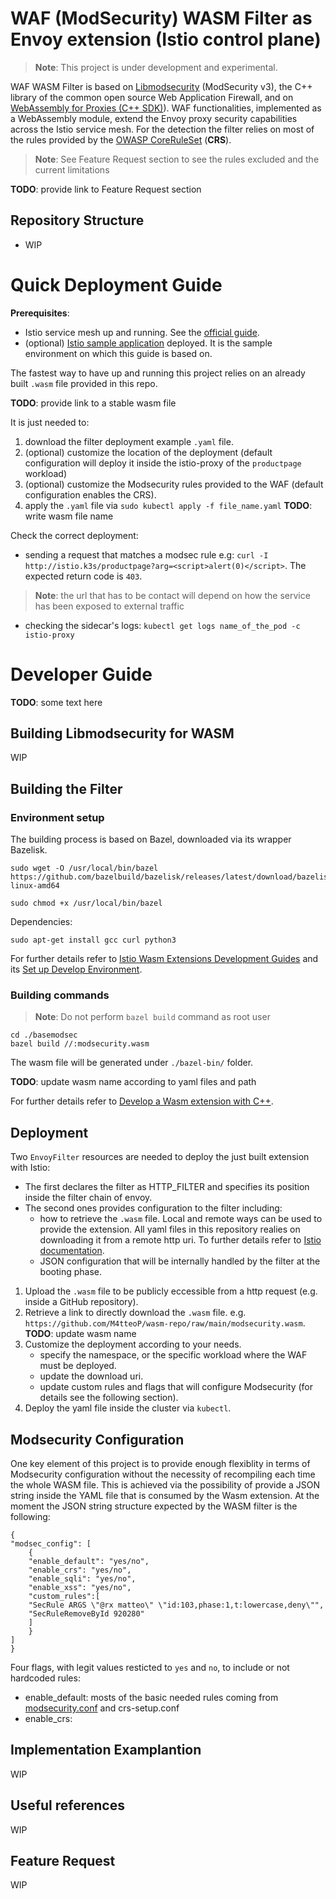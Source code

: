 WAF (ModSecurity) WASM Filter as Envoy extension (Istio control plane)
===========
> **Note**: This project is under development and experimental.

WAF WASM Filter is based on [Libmodsecurity](https://github.com/SpiderLabs/ModSecurity) (ModSecurity v3), the C++ library of the common open source Web Application Firewall, and on [WebAssembly for Proxies (C++ SDK)](https://github.com/proxy-wasm/proxy-wasm-cpp-sdk)).
WAF functionalities, implemented as a WebAssembly module, extend the Envoy proxy security capabilities across the Istio service mesh. For the detection the filter relies on most of the rules provided by the [OWASP CoreRuleSet](https://owasp.org/www-project-modsecurity-core-rule-set/) (**CRS**).
> **Note**: See Feature Request section to see the rules excluded and the current limitations

**TODO**: provide link to Feature Request section

## Repository Structure

- WIP

# Quick Deployment Guide

**Prerequisites**:
 - Istio service mesh up and running. See the [official guide](https://istio.io/latest/docs/setup/getting-started/).
 - (optional) [Istio sample application](https://istio.io/latest/docs/setup/getting-started/#bookinfo) deployed. It is the sample environment on which this guide is based on.

The fastest way to have up and running this project relies on an already built `.wasm` file provided in this repo.

**TODO**: provide link to a stable wasm file

It is just needed to:
1. download the filter deployment example `.yaml` file.
2. (optional) customize the location of the deployment (default configuration will deploy it inside the istio-proxy of the `productpage` workload)
3. (optional) customize the Modsecurity rules provided to the WAF (default configuration enables the CRS).
4. apply the `.yaml` file via `sudo kubectl apply -f file_name.yaml` 
**TODO**: write wasm file name

Check the correct deployment:
- sending a request that matches a modsec rule e.g: ```curl -I http://istio.k3s/productpage?arg=<script>alert(0)</script>```. The expected return code is `403`.
> **Note**: the url that has to be contact will depend on how the service has been exposed to external traffic
- checking the sidecar's logs: ```kubectl get logs name_of_the_pod -c istio-proxy```

# Developer Guide
**TODO**: some text here
## Building Libmodsecurity for WASM
WIP
## Building the Filter
### Environment setup
The building process is based on Bazel, downloaded via its wrapper Bazelisk.
 ```
sudo wget -O /usr/local/bin/bazel https://github.com/bazelbuild/bazelisk/releases/latest/download/bazelisk-linux-amd64

sudo chmod +x /usr/local/bin/bazel
 ```
Dependencies:
 ```
sudo apt-get install gcc curl python3
 ```

For further details refer to [Istio Wasm Extensions Development Guides](https://github.com/istio-ecosystem/wasm-extensions#development-guides) and its [Set up Develop Environment](https://github.com/istio-ecosystem/wasm-extensions/blob/master/doc/development-setup.md#set-up-develop-environment).

### Building commands
> **Note**: Do not perform `bazel build` command as root user
```
cd ./basemodsec
bazel build //:modsecurity.wasm
```
The wasm file will be generated under `./bazel-bin/` folder.

**TODO**: update wasm name according to yaml files and path

For further details refer to [Develop a Wasm extension with C++](https://github.com/istio-ecosystem/wasm-extensions/blob/master/doc/write-a-wasm-extension-with-cpp.md).

## Deployment
Two `EnvoyFilter` resources are needed to deploy the just built extension with Istio:
- The first declares the filter as HTTP_FILTER and specifies its position inside the filter chain of envoy.
- The second ones provides configuration to the filter including:
    - how to retrieve the `.wasm` file. Local and remote ways can be used to provide the extension. All yaml files in this repository realies on downloading it from a remote http uri. To further details refer to [Istio documentation](https://istio.io/latest/docs/ops/configuration/extensibility/wasm-module-distribution/).
    - JSON configuration that will be internally handled by the filter at the booting phase.

1. Upload the `.wasm` file to be publicly eccessible from a http request (e.g. inside a GitHub repository).
2. Retrieve a link to directly download the `.wasm` file. e.g. `https://github.com/M4tteoP/wasm-repo/raw/main/modsecurity.wasm`.
**TODO**: update wasm name
3. Customize the deployment according to your needs.
    - specify the namespace, or the specific workload where the WAF must be deployed.
    - update the download uri.
    - update custom rules and flags that will configure Modsecurity (for details see the following section).
4. Deploy the yaml file inside the cluster via `kubectl`.

## Modsecurity Configuration
One key element of this project is to provide enough flexiblity in terms of Modsecurity configuration without the necessity of recompiling each time the whole WASM file. This is achieved via the possibility of provide a JSON string inside the YAML file that is consumed by the Wasm extension.
At the moment the JSON string structure expected by the WASM filter is the following:
```
{
"modsec_config": [
    {
    "enable_default": "yes/no",
    "enable_crs": "yes/no",
    "enable_sqli": "yes/no",
    "enable_xss": "yes/no",
    "custom_rules":[
    "SecRule ARGS \"@rx matteo\" \"id:103,phase:1,t:lowercase,deny\"",
    "SecRuleRemoveById 920280"
    ]
    }
]
}
```
Four flags, with legit values resticted to `yes` and `no`, to include or not hardcoded rules:
- enable_default: mosts of the basic needed rules coming from [modsecurity.conf](https://github.com/SpiderLabs/ModSecurity/blob/v3/master/modsecurity.conf-recommended) and crs-setup.conf
- enable_crs: 

## Implementation Examplantion
WIP
## Useful references
WIP
## Feature Request
WIP

